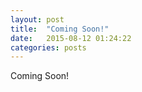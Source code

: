 ```yaml
---
layout: post
title:  "Coming Soon!"
date:   2015-08-12 01:24:22
categories: posts
---
```

Coming Soon!
